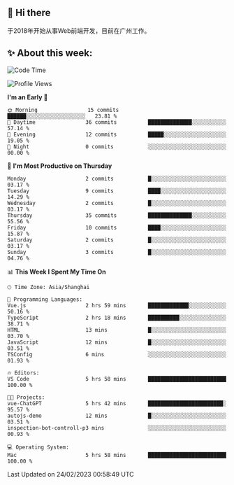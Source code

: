 ## 👋 Hi there

于2018年开始从事Web前端开发，目前在广州工作。

<!--![](https://github-readme-stats.vercel.app/api?username=fxpixels&theme=graywhite&hide_border=true)
![](https://github-readme-stats.vercel.app/api/top-langs/?username=fxpixels&hide_border=true&layout=compact)
-->
<!--
<img src="https://github-readme-stats.vercel.app/api?username=fxpixels&theme=graywhite&hide_border=true" width="500" alt=""/>
<img src="https://github-readme-stats.vercel.app/api/top-langs/?username=fxpixels&hide_border=true&layout=compact" width="300" alt=""/>
-->
## ✨ About this week:
<!--START_SECTION:waka-->
![Code Time](http://img.shields.io/badge/Code%20Time-3%2C381%20hrs%2050%20mins-blue)

![Profile Views](http://img.shields.io/badge/Profile%20Views-0-blue)

**I'm an Early 🐤** 

```text
🌞 Morning                15 commits          ██████░░░░░░░░░░░░░░░░░░░   23.81 % 
🌆 Daytime                36 commits          ██████████████░░░░░░░░░░░   57.14 % 
🌃 Evening                12 commits          █████░░░░░░░░░░░░░░░░░░░░   19.05 % 
🌙 Night                  0 commits           ░░░░░░░░░░░░░░░░░░░░░░░░░   00.00 % 
```
📅 **I'm Most Productive on Thursday** 

```text
Monday                   2 commits           █░░░░░░░░░░░░░░░░░░░░░░░░   03.17 % 
Tuesday                  9 commits           ████░░░░░░░░░░░░░░░░░░░░░   14.29 % 
Wednesday                2 commits           █░░░░░░░░░░░░░░░░░░░░░░░░   03.17 % 
Thursday                 35 commits          ██████████████░░░░░░░░░░░   55.56 % 
Friday                   10 commits          ████░░░░░░░░░░░░░░░░░░░░░   15.87 % 
Saturday                 2 commits           █░░░░░░░░░░░░░░░░░░░░░░░░   03.17 % 
Sunday                   3 commits           █░░░░░░░░░░░░░░░░░░░░░░░░   04.76 % 
```


📊 **This Week I Spent My Time On** 

```text
🕑︎ Time Zone: Asia/Shanghai

💬 Programming Languages: 
Vue.js                   2 hrs 59 mins       █████████████░░░░░░░░░░░░   50.16 % 
TypeScript               2 hrs 18 mins       ██████████░░░░░░░░░░░░░░░   38.71 % 
HTML                     13 mins             █░░░░░░░░░░░░░░░░░░░░░░░░   03.70 % 
JavaScript               12 mins             █░░░░░░░░░░░░░░░░░░░░░░░░   03.51 % 
TSConfig                 6 mins              ░░░░░░░░░░░░░░░░░░░░░░░░░   01.93 % 

🔥 Editors: 
VS Code                  5 hrs 58 mins       █████████████████████████   100.00 % 

🐱‍💻 Projects: 
vue-ChatGPT              5 hrs 42 mins       ████████████████████████░   95.57 % 
autojs-demo              12 mins             █░░░░░░░░░░░░░░░░░░░░░░░░   03.51 % 
inspection-bot-controll-p3 mins              ░░░░░░░░░░░░░░░░░░░░░░░░░   00.93 % 

💻 Operating System: 
Mac                      5 hrs 58 mins       █████████████████████████   100.00 % 
```


 Last Updated on 24/02/2023 00:58:49 UTC
<!--END_SECTION:waka-->

<!-- ![Visitor Badge](https://visitor-badge.laobi.icu/badge?page_id=fxpixels) -->

<!--
**FxPixels/FxPixels** is a ✨ _special_ ✨ repository because its `README.md` (this file) appears on your GitHub profile.

Here are some ideas to get you started:

- 🔭 I’m currently working on ...
- 🌱 I’m currently learning ...
- 👯 I’m looking to collaborate on ...
- 🤔 I’m looking for help with ...
- 💬 Ask me about ...
- 📫 How to reach me: ...
- 😄 Pronouns: ...
- ⚡ Fun fact: ...
-->
